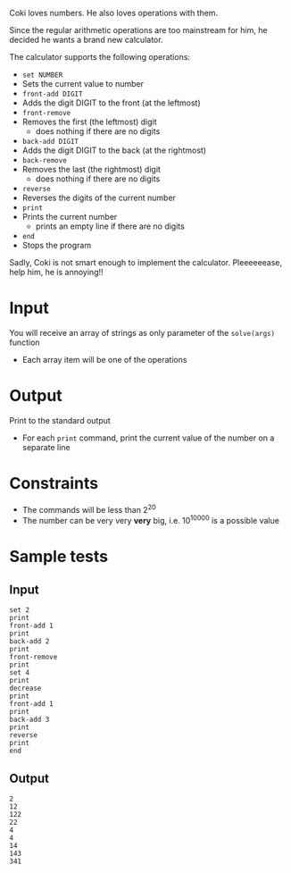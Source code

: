 Coki loves numbers. He also loves operations with them.

Since the regular arithmetic operations are too mainstream for him, he
decided he wants a brand new calculator.

The calculator supports the following operations:

-   `set NUMBER`
-   Sets the current value to number
-   `front-add DIGIT`
-   Adds the digit DIGIT to the front (at the leftmost)
-   `front-remove`
-   Removes the first (the leftmost) digit
    -   does nothing if there are no digits
-   `back-add DIGIT`
-   Adds the digit DIGIT to the back (at the rightmost)
-   `back-remove`
-   Removes the last (the rightmost) digit
    -   does nothing if there are no digits
-   `reverse`
-   Reverses the digits of the current number
-   `print`
-   Prints the current number
    -   prints an empty line if there are no digits
-   `end`
-   Stops the program

Sadly, Coki is not smart enough to implement the calculator.
Pleeeeeease, help him, he is annoying!!

# Input

You will receive an array of strings as only parameter of the
`solve(args)` function

-   Each array item will be one of the operations

# Output

Print to the standard output

-   For each `print` command, print the current value of the number on a
    separate line

# Constraints

-   The commands will be less than 2<sup>20</sup>
-   The number can be very very **very** big, i.e. 10<sup>10000</sup> is a
    possible value

# Sample tests

## Input 
```
set 2
print
front-add 1 
print 
back-add 2 
print 
front-remove 
print 
set 4 
print 
decrease 
print 
front-add 1 
print 
back-add 3 
print 
reverse 
print 
end

```

## Output
```
2
12
122
22
4
4
14
143
341
```

